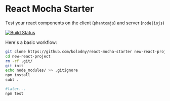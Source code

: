 React Mocha Starter
===

Test your react components on the client (`phantomjs`) and server (`node|iojs`)

[![Build Status](https://travis-ci.org/kolodny/react-mocha-starter.svg?branch=master)](https://travis-ci.org/kolodny/react-mocha-starter)

Here's a basic workflow:

```bash
git clone https://github.com/kolodny/react-mocha-starter new-react-project
cd new-react-project
rm -rf .git/
git init
echo node_modules/ >> .gitignore
npm install
subl .

#later...
npm test
```